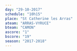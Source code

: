 ```yaml
---
day: "29-10-2017"
schedule: "10h15"
place: "St Catherine les Arras"
ateam: "ARRAS-VYRUCE"
bteam: "CAMON"
ascore: "1"
bscore: "19"
season: "2017-2018"
---
```

